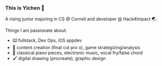 ### This is Yichen :herb:
A rising junior majoring in CS @ Cornell and developer @ Hack4Impact :earth_asia:. 

Things I am passionate about:
- :keyboard: fullstack, Dev Ops, iOS appdev
- :movie_camera: content creation (final cut pro x), game strategizing/analysis
- :musical_keyboard: classical piano pieces, electronic music, vocal fry/false chord
- :paintbrush: digital drawing (procreate), graphic design
